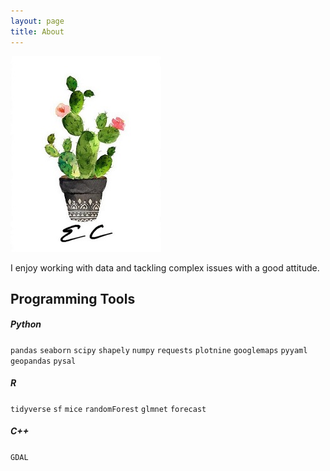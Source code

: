 ```yaml
---
layout: page
title: About
---
```

![about_plant.jpg](../images/about_plant.jpg)

I enjoy working with data and tackling complex issues with a good attitude.

## Programming Tools

##### Python
`pandas` `seaborn` `scipy` `shapely` `numpy` `requests` `plotnine` `googlemaps` `pyyaml` `geopandas` `pysal`

##### R
`tidyverse` `sf` `mice` `randomForest` `glmnet` `forecast`

##### C++
`GDAL`